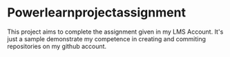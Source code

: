 # Powerlearnprojectassignment
This project aims to complete the assignment given in my LMS  Account. It's just a sample demonstrate my competence in creating and commiting repositories on my github account.
